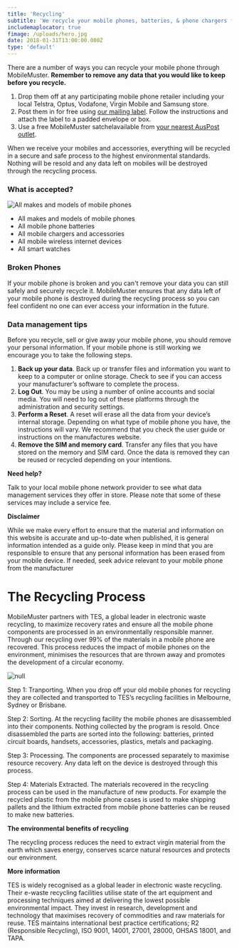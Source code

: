 ```yaml
---
title: 'Recycling'
subtitle: 'We recycle your mobile phones, batteries, & phone chargers for free.'
includemaplocator: true
fimage: /uploads/hero.jpg
date: 2018-01-31T13:00:00.000Z
type: 'default'
---
```

There are a number of ways you can recycle your mobile phone through MobileMuster. **Remember to remove any data that you would like to keep before you recycle.**

1. Drop them off at any participating mobile phone retailer including your local Telstra, Optus, Vodafone, Virgin Mobile and Samsung store.
2. Post them in for free using [our mailing label](/media/135250/mobilemuster-mailing-label.pdf). Follow the instructions and attach the label to a padded envelope or box.
3. Use a free MobileMuster satchelavailable from [your nearest AusPost outlet](https://auspost.com.au/locate).

When we receive your mobiles and accessories, everything will be recycled in a secure and safe process to the highest environmental standards. Nothing will be resold and any data left on mobiles will be destroyed through the recycling process.

### What is accepted?

![All makes and models of mobile phones](/uploads/icons-01.jpg)

* All makes and models of mobile phones
* All mobile phone batteries
* All mobile chargers and accessories
* All mobile wireless internet devices
* All smart watches

### Broken Phones

If your mobile phone is broken and you can't remove your data you can still safely and securely recycle it. MobileMuster ensures that any data left of your mobile phone is destroyed during the recycling process so you can feel confident no one can ever access your information in the future.

### Data management tips

Before you recycle, sell or give away your mobile phone, you should remove your personal information. If your mobile phone is still working we encourage you to take the following steps.

1. **Back up your data**. Back up or transfer files and information you want to keep to a computer or online storage. Check to see if you can access your manufacturer’s software to complete the process.
2. **Log Out**. You may be using a number of online accounts and social media. You will need to log out of these platforms through the administration and security settings.
3. **Perform a Reset**. A reset will erase all the data from your device’s internal storage. Depending on what type of mobile phone you have, the instructions will vary. We recommend that you check the user guide or instructions on the manufactures website.
4. **Remove the SIM and memory card**. Transfer any files that you have stored on the memory and SIM card. Once the data is removed they can be reused or recycled depending on your intentions.

**Need help?**

Talk to your local mobile phone network provider to see what data management services they offer in store. Please note that some of these services may include a service fee. 

**Disclaimer**

While we make every effort to ensure that the material and information on this website is accurate and up-to-date when published, it is general information intended as a guide only. Please keep in mind that you are responsible to ensure that any personal information has been erased from your mobile device. If needed, seek advice relevant to your mobile phone from the manufacturer

# The Recycling Process

MobileMuster partners with TES, a global leader in electronic waste recycling, to maximize recovery rates and ensure all the mobile phone components are processed in an environmentally responsible manner. Through our recycling over 99% of the materials in a mobile phone are recovered. This process reduces the impact of mobile phones on the environment, minimises the resources that are thrown away and promotes the development of a circular economy.

![null](/uploads/rjm9woc2ilurzmh3p3ew.jpg)

Step 1: Tranporting. When you drop off your old mobile phones for recycling they are collected and transported to TES’s recycling facilities in Melbourne, Sydney or Brisbane.

Step 2: Sorting. At the recycling facility the mobile phones are disassembled into their components. Nothing collected by the program is resold. Once disassembled the parts are sorted into the following: batteries, printed circuit boards, handsets, accessories, plastics, metals and packaging.

Step 3: Processing. The components are processed separately to maximise resource recovery. Any data left on the device is destroyed through this process.

Step 4: Materials Extracted. The materials recovered in the recycling process can be used in the manufacture of new products. For example the recycled plastic from the mobile phone cases is used to make shipping pallets and the lithium extracted from mobile phone batteries can be reused to make new batteries.

**The environmental benefits of recycling**

The recycling process reduces the need to extract virgin material from the earth which saves energy, conserves scarce natural resources and protects our environment.

**More information**

TES is widely recognised as a global leader in electronic waste recycling. Their e-waste recycling facilities utilise state of the art equipment and processing techniques aimed at delivering the lowest possible environmental impact. They invest in research, development and technology that maximises recovery of commodities and raw materials for reuse. TES maintains international best practice certifications; R2 (Responsible Recycling), ISO 9001, 14001, 27001, 28000, OHSAS 18001, and TAPA.
